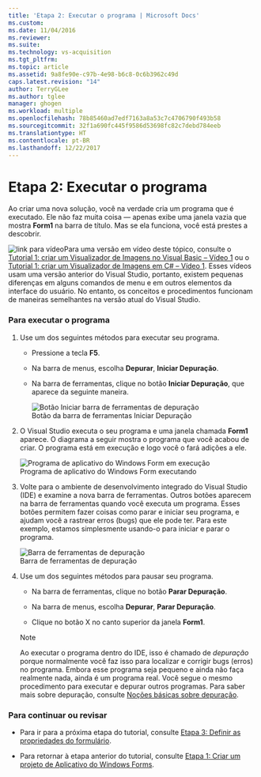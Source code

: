 ```yaml
---
title: 'Etapa 2: Executar o programa | Microsoft Docs'
ms.custom: 
ms.date: 11/04/2016
ms.reviewer: 
ms.suite: 
ms.technology: vs-acquisition
ms.tgt_pltfrm: 
ms.topic: article
ms.assetid: 9a8fe90e-c97b-4e98-b6c8-0c6b3962c49d
caps.latest.revision: "14"
author: TerryGLee
ms.author: tglee
manager: ghogen
ms.workload: multiple
ms.openlocfilehash: 78b85460ad7edf7163a8a53c7c4706790f493b58
ms.sourcegitcommit: 32f1a690fc445f9586d53698fc82c7debd784eeb
ms.translationtype: HT
ms.contentlocale: pt-BR
ms.lasthandoff: 12/22/2017
---
```

# <a name="step-2-run-your-program"></a>Etapa 2: Executar o programa
Ao criar uma nova solução, você na verdade cria um programa que é executado. Ele não faz muita coisa — apenas exibe uma janela vazia que mostra **Form1** na barra de título. Mas se ela funciona, você está prestes a descobrir.  
  
 ![link para vídeo](../data-tools/media/playvideo.gif "PlayVideo")Para uma versão em vídeo deste tópico, consulte o [Tutorial 1: criar um Visualizador de Imagens no Visual Basic – Vídeo 1](http://go.microsoft.com/fwlink/?LinkId=205209) ou o [Tutorial 1: criar um Visualizador de Imagens em C# – Vídeo 1](http://go.microsoft.com/fwlink/?LinkId=205199). Esses vídeos usam uma versão anterior do Visual Studio, portanto, existem pequenas diferenças em alguns comandos de menu e em outros elementos da interface do usuário. No entanto, os conceitos e procedimentos funcionam de maneiras semelhantes na versão atual do Visual Studio.  
  
### <a name="to-run-your-program"></a>Para executar o programa  
  
1.  Use um dos seguintes métodos para executar seu programa.  
  
    -   Pressione a tecla **F5**.  
  
    -   Na barra de menus, escolha **Depurar**, **Iniciar Depuração**.  
  
    -   Na barra de ferramentas, clique no botão **Iniciar Depuração**, que aparece da seguinte maneira.  
  
         ![Botão Iniciar barra de ferramentas de depuração](../ide/media/express_icondebug.png "Express_IconDebug")  
Botão da barra de ferramentas Iniciar Depuração  
  
2.  O Visual Studio executa o seu programa e uma janela chamada **Form1** aparece. O diagrama a seguir mostra o programa que você acabou de criar. O programa está em execução e logo você o fará adições a ele.  
  
     ![Programa de aplicativo do Windows Form em execução](../ide/media/express_firstrun.png "Express_FirstRun")  
Programa de aplicativo do Windows Form executando  
  
3.  Volte para o ambiente de desenvolvimento integrado do Visual Studio (IDE) e examine a nova barra de ferramentas. Outros botões aparecem na barra de ferramentas quando você executa um programa. Esses botões permitem fazer coisas como parar e iniciar seu programa, e ajudam você a rastrear erros (bugs) que ele pode ter. Para este exemplo, estamos simplesmente usando-o para iniciar e parar o programa.  
  
     ![Barra de ferramentas de depuração](../ide/media/express_debugtoolbar.png "Express_DebugToolbar")  
Barra de ferramentas de depuração  
  
4.  Use um dos seguintes métodos para pausar seu programa.  
  
    -   Na barra de ferramentas, clique no botão **Parar Depuração**.  
  
    -   Na barra de menus, escolha **Depurar**, **Parar Depuração**.  
  
    -   Clique no botão X no canto superior da janela **Form1**.  
  
    > [!NOTE]
    >  Ao executar o programa dentro do IDE, isso é chamado de *depuração* porque normalmente você faz isso para localizar e corrigir bugs (erros) no programa. Embora esse programa seja pequeno e ainda não faça realmente nada, ainda é um programa real. Você segue o mesmo procedimento para executar e depurar outros programas. Para saber mais sobre depuração, consulte [Noções básicas sobre depuração](../debugger/debugger-basics.md).  
  
### <a name="to-continue-or-review"></a>Para continuar ou revisar  
  
-   Para ir para a próxima etapa do tutorial, consulte [Etapa 3: Definir as propriedades do formulário](../ide/step-3-set-your-form-properties.md).  
  
-   Para retornar à etapa anterior do tutorial, consulte [Etapa 1: Criar um projeto de Aplicativo do Windows Forms](../ide/step-1-create-a-windows-forms-application-project.md).